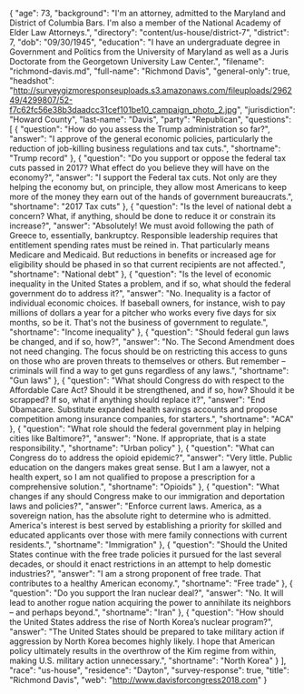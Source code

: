 {
  "age": 73,
  "background": "I'm an attorney, admitted to the Maryland and District of Columbia Bars. I'm also a member of the National Academy of Elder Law Attorneys.",
  "directory": "content/us-house/district-7",
  "district": 7,
  "dob": "09/30/1945",
  "education": "I have an undergraduate degree in Government and Politics from the University of Maryland as well as a Juris Doctorate from the Georgetown University Law Center.",
  "filename": "richmond-davis.md",
  "full-name": "Richmond Davis",
  "general-only": true,
  "headshot": "http://surveygizmoresponseuploads.s3.amazonaws.com/fileuploads/296249/4299807/52-f7c62fc56e38b3daadcc31cef101be10_campaign_photo_2.jpg",
  "jurisdiction": "Howard County",
  "last-name": "Davis",
  "party": "Republican",
  "questions": [
    {
      "question": "How do you assess the Trump administration so far?",
      "answer": "I approve of the general economic policies, particularly the reduction of job-killing business regulations and tax cuts.",
      "shortname": "Trump record"
    },
    {
      "question": "Do you support or oppose the federal tax cuts passed in 2017? What effect do you believe they will have on the economy?",
      "answer": "I support the Federal tax cuts. Not only are they helping the economy but, on principle, they allow most Americans to keep more of the money they earn out of the hands of government bureaucrats.",
      "shortname": "2017 Tax cuts"
    },
    {
      "question": "Is the level of national debt a concern? What, if anything, should be done to reduce it or constrain its increase?",
      "answer": "Absolutely! We must avoid following the path of Greece to, essentially, bankruptcy. Responsible leadership requires that entitlement spending rates must be reined in. That particularly means Medicare and Medicaid. But reductions in benefits or increased age for eligibility should be phased in so that current recipients are not affected.",
      "shortname": "National debt"
    },
    {
      "question": "Is the level of economic inequality in the United States a problem, and if so, what should the federal government do to address it?",
      "answer": "No. Inequality is a factor of individual economic choices. If baseball owners, for instance, wish to pay millions of dollars a year for a pitcher who works every five days for six months, so be it. That's not the business of government to regulate.",
      "shortname": "Income inequality"
    },
    {
      "question": "Should federal gun laws be changed, and if so, how?",
      "answer": "No. The Second Amendment does not need changing. The focus should be on restricting this access to guns on those who are proven threats to themselves or others. But remember – criminals will find a way to get guns regardless of any laws.",
      "shortname": "Gun laws"
    },
    {
      "question": "What should Congress do with respect to the Affordable Care Act? Should it be strengthened, and if so, how? Should it be scrapped? If so, what if anything should replace it?",
      "answer": "End Obamacare. Substitute expanded health savings accounts and propose competition among insurance companies, for starters.",
      "shortname": "ACA"
    },
    {
      "question": "What role should the federal government play in helping cities like Baltimore?",
      "answer": "None. If appropriate, that is a state responsibility.",
      "shortname": "Urban policy"
    },
    {
      "question": "What can Congress do to address the opioid epidemic?",
      "answer": "Very little. Public education on the dangers makes great sense. But I am a lawyer, not a health expert, so I am not qualified to propose a prescription for a comprehensive solution.",
      "shortname": "Opioids"
    },
    {
      "question": "What changes if any should Congress make to our immigration and deportation laws and policies?",
      "answer": "Enforce current laws. America, as a sovereign nation, has the absolute right to determine who is admitted. America's interest is best served by establishing a priority for skilled and educated applicants over those with mere family connections with current residents.",
      "shortname": "Immigration"
    },
    {
      "question": "Should the United States continue with the free trade policies it pursued for the last several decades, or should it enact restrictions in an attempt to help domestic industries?",
      "answer": "I am a strong proponent of free trade. That contributes to a healthy American economy.",
      "shortname": "Free trade"
    },
    {
      "question": "Do you support the Iran nuclear deal?",
      "answer": "No. It will lead to another rogue nation acquiring the power to annihilate its neighbors – and perhaps beyond.",
      "shortname": "Iran"
    },
    {
      "question": "How should the United States address the rise of North Korea’s nuclear program?",
      "answer": "The United States should be prepared to take military action if aggression by North Korea becomes highly likely. I hope that American policy ultimately results in the overthrow of the Kim regime from within, making U.S. military action unnecessary.",
      "shortname": "North Korea"
    }
  ],
  "race": "us-house",
  "residence": "Dayton",
  "survey-response": true,
  "title": "Richmond Davis",
  "web": "http://www.davisforcongress2018.com"
}
